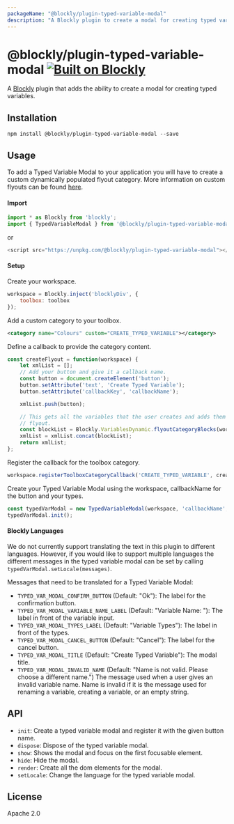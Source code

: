 ```yaml
---
packageName: "@blockly/plugin-typed-variable-modal"
description: "A Blockly plugin to create a modal for creating typed variables."
---
```

# @blockly/plugin-typed-variable-modal [![Built on Blockly](https://tinyurl.com/built-on-blockly)](https://github.com/google/blockly)

A [Blockly](https://www.npmjs.com/package/blockly) plugin that adds the ability 
to create a modal for creating typed variables.

## Installation

```
npm install @blockly/plugin-typed-variable-modal --save
```

## Usage
To add a Typed Variable Modal to your application you will have to create a
custom dynamically populated flyout category. More information on custom flyouts
can be
found [here](https://developers.google.com/blockly/guides/configure/web/toolbox?hl=en#dynamic_categories).

#### Import
```js
import * as Blockly from 'blockly';
import { TypedVariableModal } from '@blockly/plugin-typed-variable-modal';
```
or

```js
<script src="https://unpkg.com/@blockly/plugin-typed-variable-modal"></script>
```

#### Setup

Create your workspace.
```js
workspace = Blockly.inject('blocklyDiv', {
    toolbox: toolbox
});
```

Add a custom category to your toolbox.
```xml
<category name="Colours" custom="CREATE_TYPED_VARIABLE"></category>
```

Define a callback to provide the category content.
```js
const createFlyout = function(workspace) {
    let xmlList = [];
    // Add your button and give it a callback name.
    const button = document.createElement('button');
    button.setAttribute('text', 'Create Typed Variable');
    button.setAttribute('callbackKey', 'callbackName');

    xmlList.push(button);

    // This gets all the variables that the user creates and adds them to the
    // flyout.
    const blockList = Blockly.VariablesDynamic.flyoutCategoryBlocks(workspace);
    xmlList = xmlList.concat(blockList);
    return xmlList;
};
```

Register the callback for the toolbox category.
```js
workspace.registerToolboxCategoryCallback('CREATE_TYPED_VARIABLE', createFlyout);
```

Create your Typed Variable Modal using the workspace, callbackName for the
button and your types.
```js
const typedVarModal = new TypedVariableModal(workspace, 'callbackName', [["PENGUIN", "Penguin"], ["GIRAFFE", "Giraffe"]]);
typedVarModal.init();
```

#### Blockly Languages
We do not currently support translating the text in this plugin to different
languages. However, if you would like to support multiple languages the
different messages in the typed variable modal can be set by calling `typedVarModal.setLocale(messages)`.

Messages that need to be translated for a Typed Variable Modal:
- `TYPED_VAR_MODAL_CONFIRM_BUTTON` (Default: "Ok"): The label for the confirmation button.
- `TYPED_VAR_MODAL_VARIABLE_NAME_LABEL` (Default: "Variable Name: "): The label in front of the variable input.
- `TYPED_VAR_MODAL_TYPES_LABEL` (Default: "Variable Types"): The label in front of the types.
- `TYPED_VAR_MODAL_CANCEL_BUTTON` (Default: "Cancel"): The label for the cancel button.
- `TYPED_VAR_MODAL_TITLE` (Default: "Create Typed Variable"): The modal title.
- `TYPED_VAR_MODAL_INVALID_NAME`
(Default: "Name is not valid. Please choose a different name.") The message used
when a user gives an invalid variable name. Name is invalid if it is the message
used for renaming a variable, creating a variable, or an empty string.


## API
- `init`: Create a typed variable modal and register it with the given button name.
- `dispose`: Dispose of the typed variable modal.
- `show`: Shows the modal and focus on the first focusable element.
- `hide`: Hide the modal.
- `render`: Create all the dom elements for the modal.
- `setLocale`: Change the language for the typed variable modal.


## License
Apache 2.0
